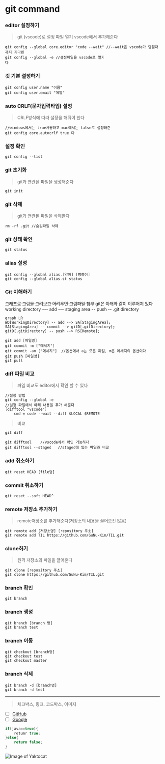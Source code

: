 # git command

### editor 설정하기
>git (vscode)로 설정 파일 열기 
>vscode에서 추가해준다
```
git config --global core.editor "code --wait" //--wait은 vscode가 닫힐때 까지 기다린
git config --global -e //설정파일을 vscode로 열기
다 
```	

### 깃 기본 설정하기
```
git config user.name "이름"
git config user.email "메일"
```

### auto CRLF(문자입력타입) 설정
>CRLF방식에 따라 설정을 해줘야 한다
```
//windows에서는 true사용하고 mac에서는 false로 설정해준
git config core.autocrlf true 다
```

### 설정 확인
```
git config --list
```

### git 초기화
>git과 연관된 파일을 생성해준다
```
git init
```

### git 삭제 
>git과 연관된 파일을 삭제한다
```
rm -rf .git //숨김파일 삭제
```

### git 상태 확인

```
git status
```
### alias 설정
```
git config --global alias.[약어] [명령어]
git config --global alias.st status
```
  
### Git 이해하기
~~그래프로 그림을 그려보고 어려우면 그림파일 첨부~~
git은 아래와 같이 이루어져 있다
working directory --- add --- staging area -- push -- .git directory

```mermaid
graph LR
WD[WorkingDirectory] -- add --> SA[StagingArea];
SA[StagingArea] -- commit --> gitD[.gitDirectory];
gitD[.gitDirectory] -- push --> RS[Remote];

```

```
git add [파일명]
git commit -m ["메세지"]
git commit -am ["메세지"]	//옵션에서 a는 모든 파일, m은 메세지의 옵션이다
git push [파일명]
git pull
```

### diff  파일 비교
> 파일 비교도 editor에서 확인 할 수 있다
```
//설정 방법
git config --global -e
//설정 파일에서 아래 내용을 추가 해준다
[difftool "vscode"]
	cmd = code --wait --diff $LOCAL $REMOTE
```
>비교
```
git diff

git difftool	//vscode에서 확인 가능하다
git difftool --staged 	//staged에 있는 파일과 비교
```

### add 취소하기
```
git reset HEAD [file명]
```
  
### commit 취소하기
```
git reset --soft HEAD^
```

### remote 저장소 추가하기
> remote저장소를 추가해준다(저장소의 내용을 끌어오진 않음)
```
git remote add [저장소명] [repository 주소]
git remote add TIL https://github.com/GuNu-Kim/TIL.git
```

### clone하기
>원격 저장소의 파일을 끌어온다 
```
git clone [repository 주소]
git clone https://github.com/GuNu-Kim/TIL.git
```

### branch 확인
```
git branch
```

### branch 생성
```
git branch [branch 명]
git branch test
```

### branch 이동
```
git checkout [branch명]
git checkout test
git checkout master
```

### branch 삭제
```
git branch -d [branch명]
git branch -d test
```
---

> 체크박스, 링크, 코드박스, 이미지
- [ ] [GitHub](http://github.com)
- [ ] [Google](http://google.com)

```java
if(java==true){
	retunr true;
}else{
	return false;
}
```
![Image of Yaktocat](https://octodex.github.com/images/yaktocat.png)